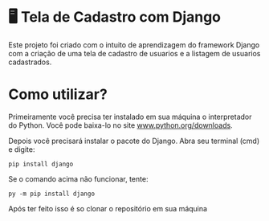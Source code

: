 # 🖥️ Tela de Cadastro com Django

Este projeto foi criado com o intuito de aprendizagem do framework Django com a criação de uma tela de cadastro de usuarios e a listagem de usuarios cadastrados.


# Como utilizar?

Primeiramente você precisa ter instalado em sua máquina o interpretador do Python. Você pode baixa-lo no site www.python.org/downloads.

Depois você precisará instalar o pacote do Django. Abra seu terminal (cmd) e digite:

    pip install django

Se o comando acima não funcionar, tente:

    py -m pip install django

Após ter feito isso é so clonar o repositório em sua máquina
